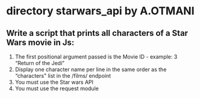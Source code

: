 # directory starwars_api by A.OTMANI
## Write a script that prints all characters of a Star Wars movie in Js:

1) The first positional argument passed is the Movie ID -
    example: 3 “Return of the Jedi”
2) Display one character name per line in the same order as the “characters"
    list in the /films/ endpoint
3) You must use the Star wars API
4) You must use the request module
